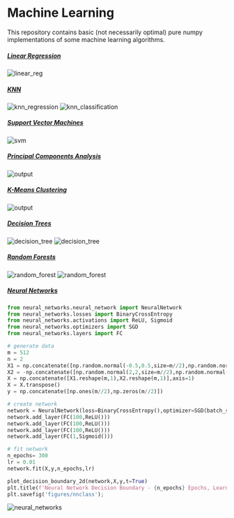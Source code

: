 # Machine Learning

This repository contains basic (not necessarily optimal) pure numpy implementations of some machine learning algorithms.

<!-- Currently includes linear regression, logistic regression, nearest neighbors, support vector machines, principal components analysis, k-means clustering, decision trees, random forests and neural networks (fully-connected and convolutional layers). -->

<!-- ## Samples -->

##### [Linear Regression](src/linear_regression.py)

![linear_reg](figures/lineareg.png)

##### [KNN](src/knn.py)

![knn_regression](figures/knnreg.png)
![knn_classification](figures/knnclass.png)

##### [Support Vector Machines](src/svm.py)

![svm](figures/svm.png)

##### [Principal Components Analysis](src/pca.py)

![output](figures/pca.png)

##### [K-Means Clustering](src/kmeans.py)

![output](figures/kmeans.png)

##### [Decision Trees](src/decision_tree.py)

![decision_tree](figures/decreg.png)
![decision_tree](figures/decclass.png)

##### [Random Forests](src/random_forest.py)

![random_forest](figures/froestreg.png)
![random_forest](figures/forestclass.png)

##### [Neural Networks](src/neural_networks)

```python
from neural_networks.neural_network import NeuralNetwork
from neural_networks.losses import BinaryCrossEntropy
from neural_networks.activations import ReLU, Sigmoid
from neural_networks.optimizers import SGD
from neural_networks.layers import FC

# generate data
m = 512
n = 2
X1 = np.concatenate([np.random.normal(-0.5,0.5,size=m//2),np.random.normal(0.5,0.5,size=m//2)],axis=0)
X2 = -np.concatenate([np.random.normal(2,2,size=m//2),np.random.normal(5,2,size=m//2)],axis=0)
X = np.concatenate([X1.reshape(m,1),X2.reshape(m,1)],axis=1)
X = X.transpose()
y = np.concatenate([np.ones(m//2),np.zeros(m//2)])

# create network
network = NeuralNetwork(loss=BinaryCrossEntropy(),optimizer=SGD(batch_size=8))
network.add_layer(FC(100,ReLU()))
network.add_layer(FC(100,ReLU()))
network.add_layer(FC(100,ReLU()))
network.add_layer(FC(1,Sigmoid()))

# fit network
n_epochs= 300
lr = 0.01
network.fit(X,y,n_epochs,lr)

plot_decision_boundary_2d(network,X,y,t=True)
plt.title(f'Neural Network Decision Boundary - {n_epochs} Epochs, Learning Rate = {lr}')
plt.savefig('figures/nnclass');
```

![neural_networks](figures/nnclass.png)
